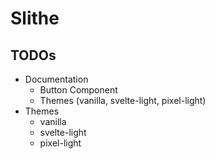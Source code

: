 # Slithe

## TODOs

- Documentation
  - Button Component
  - Themes (vanilla, svelte-light, pixel-light)
- Themes
  - vanilla
  - svelte-light
  - pixel-light
